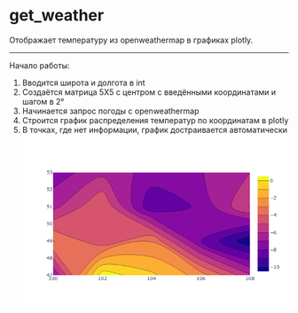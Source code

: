 # get_weather
Отображает температуру из openweathermap в графиках plotly.
***
Начало работы:
1. Вводится широта и долгота в int
2. Создаётся матрица 5Х5 с центром с введёнными координатами и шагом в 2°
3. Начинается запрос погоды с openweathermap
4. Строится график распределения температур по координатам в plotly
5. В точках, где нет информации, график достраивается автоматически
![Screenshot](newplot.png)
